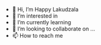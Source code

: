 - 👋 Hi, I’m Happy Lakudzala
- 👀 I’m interested in 
- 🌱 I’m currently learning 
- 💞️ I’m looking to collaborate on ...
- 📫 How to reach me 

<!---
iam-hq/iam-hq is a ✨ special ✨ repository because its `README.md` (this file) appears on your GitHub profile.
You can click the Preview link to take a look at your changes.
--->

